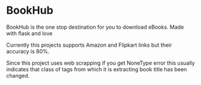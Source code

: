 # BookHub
BookHub is the one stop destination for you to download eBooks. Made with flask and love

Currently this projects supports Amazon and Flipkart links but their accuracy is 80%.

Since this project uses web scrapping if you get NoneType error this usually indicates that class of tags from which it is extracting book title has been changed. 
